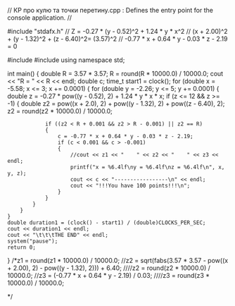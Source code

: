 // КР про кулю та точки перетину.cpp : Defines the entry point for the console application.
//

#include "stdafx.h"
// Z = -0.27 * (y - 0.52)^2 + 1.24 * y * x^2
// (x + 2.00)^2 + (y - 1.32)^2 + (z - 6.40)^2= (3.57)^2
// -0.77 * x + 0.64 * y - 0.03 * z - 2.19 = 0

#include <iostream>
#include <ctime>
using namespace std;

int main()
{
	double R = 3.57 * 3.57;
	R = round(R * 10000.0) / 10000.0;
	cout << "R = " << R << endl;
	double c;
	time_t start1 = clock();
	for (double x = -5.58; x <= 3; x += 0.0001)
	{
		for (double y = -2.26; y <= 5; y += 0.0001)
		{
			double z = -0.27 * pow((y - 0.52), 2) + 1.24 * y * x * x;
			if (z <= 12 && z >= -1)
			{
				double z2 = pow((x + 2.0), 2) + pow((y - 1.32), 2) + pow((z - 6.40), 2);
				z2 = round(z2 * 10000.0) / 10000.0;

				if ((z2 < R + 0.001 && z2 > R - 0.001) || z2 == R)
				{
					c = -0.77 * x + 0.64 * y - 0.03 * z - 2.19;
					if (c < 0.001 && c > -0.001)
					{
						//cout << z1 << "    " << z2 << "    " << z3 << endl;
						printf("x = %6.4lf\ny = %6.4lf\nz = %6.4lf\n", x, y, z);
						cout << c << "-----------------\n" << endl;
						cout << "!!!You have 100 points!!!\n";
					}
				}
			}
		}
	}
	double duration1 = (clock() - start1) / (double)CLOCKS_PER_SEC;
	cout << duration1 << endl;
	cout << "\t\t\tTHE END" << endl;
	system("pause");
	return 0;
}
/*z1 = round(z1 * 10000.0) / 10000.0;
//z2 = sqrt(fabs(3.57 * 3.57 - pow((x + 2.00), 2) - pow((y - 1.32), 2))) + 6.40;
////z2 = round(z2 * 10000.0) / 10000.0;
//z3 = (-0.77 * x + 0.64 * y - 2.19) / 0.03;
////z3 = round(z3 * 10000.0) / 10000.0;




*/

